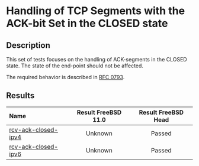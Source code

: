 # Handling of TCP Segments with the ACK-bit Set in the CLOSED state

## Description
This set of tests focuses on the handling of ACK-segments in the CLOSED state.
The state of the end-point should not be affected.

The required behavior is described in [RFC 0793](https://tools.ietf.org/html/rfc793#section-3.9).

## Results

| Name                                                                                                                                                         | Result FreeBSD 11.0 | Result FreeBSD Head |
|:-------------------------------------------------------------------------------------------------------------------------------------------------------------|:-------------------:|:-------------------:|
|[rcv-ack-closed-ipv4](rcv-ack-closed-ipv4.pkt "Ensure that the reception of a ACK-segment in the CLOSED state does trigger the sending of a RST-segment")     | Unknown             | Passed              |
|[rcv-ack-closed-ipv6](rcv-ack-closed-ipv6.pkt "Ensure that the reception of a ACK-segment in the CLOSED state does trigger the sending of a RST-segment")     | Unknown             | Passed              |
